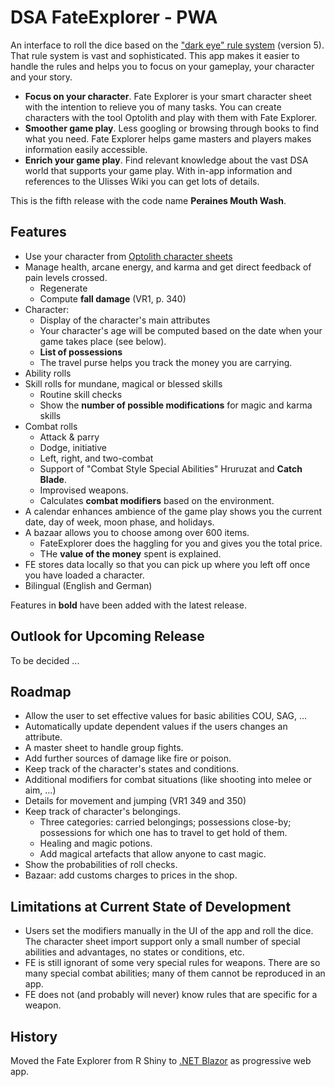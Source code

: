 # DSA FateExplorer - PWA

An interface to roll the dice based on the ["dark eye" rule system](https://ulisses-regelwiki.de/index.php/home.html) (version 5). That rule system is vast and sophisticated. This app makes it easier to handle the rules and helps you to focus on your gameplay, your character and your story.

* **Focus on your character**. Fate Explorer is your smart character sheet with the intention to relieve you of many tasks. You can create characters with the tool Optolith and play with them with Fate Explorer.
* **Smoother game play**. Less googling or browsing through books to find what you need. Fate Explorer helps game masters and players makes information easily accessible.
* **Enrich your game play**. Find relevant knowledge about the vast DSA world that supports your game play. With in-app information and references to the Ulisses Wiki you can get lots of details.

This is the fifth release with the code name **Peraines Mouth Wash**.


## Features

* Use your character from [Optolith character sheets](https://optolith.app/en/)
* Manage health, arcane energy, and karma and get direct feedback of pain levels crossed.
  * Regenerate
  * Compute **fall damage** (VR1, p. 340)
* Character:
  * Display of the character's main attributes
  * Your character's age will be computed based on the date when your game takes place (see below).
  * **List of possessions**
  * The travel purse helps you track the money you are carrying.
* Ability rolls
* Skill rolls for mundane, magical or blessed skills
  * Routine skill checks
  * Show the **number of possible modifications** for magic and karma skills
* Combat rolls
  * Attack & parry
  * Dodge, initiative
  * Left, right, and two-combat
  * Support of "Combat Style Special Abilities" Hruruzat and **Catch Blade**.
  * Improvised weapons.
  * Calculates **combat modifiers** based on the environment.
* A calendar enhances ambience of the game play shows you the current date, day of week, moon phase, and holidays.
* A bazaar allows you to choose among over 600 items. 
  * FateExplorer does the haggling for you and gives you the total price.
  * THe **value of the money** spent is explained.
* FE stores data locally so that you can pick up where you left off once you have loaded a character.
* Bilingual (English and German)

Features in **bold** have been added with the latest release.



## Outlook for Upcoming Release

To be decided ...



## Roadmap

* Allow the user to set effective values for basic abilities COU, SAG, ...
* Automatically update dependent values if the users changes an attribute.
* A master sheet to handle group fights.
* Add further sources of damage like fire or poison.
* Keep track of the character's states and conditions.
* Additional modifiers for combat situations (like shooting into melee or aim, ...)
* Details for movement and jumping (VR1 349 and 350)
* Keep track of character's belongings.
  * Three categories: carried belongings; possessions close-by; possessions for which one has to travel to get hold of them.
  * Healing and magic potions.
  * Add magical artefacts that allow anyone to cast magic.
* Show the probabilities of roll checks.
* Bazaar: add customs charges to prices in the shop.



## Limitations at Current State of Development

* Users set the modifiers manually in the UI of the app and roll the dice. The character sheet import support only a small number of special abilities and advantages, no states or conditions, etc. 
* FE is still ignorant of some very special rules for weapons. There are so many special combat abilities; many of them cannot be reproduced in an app.
* FE does not (and probably will never) know rules that are specific for a weapon.



## History

Moved the Fate Explorer from R Shiny to [.NET Blazor](https://dotnet.microsoft.com/en-us/apps/aspnet/web-apps/blazor?msclkid=36ec3b93b1da11ec8ab5eea725ae4f42) as progressive web app.


